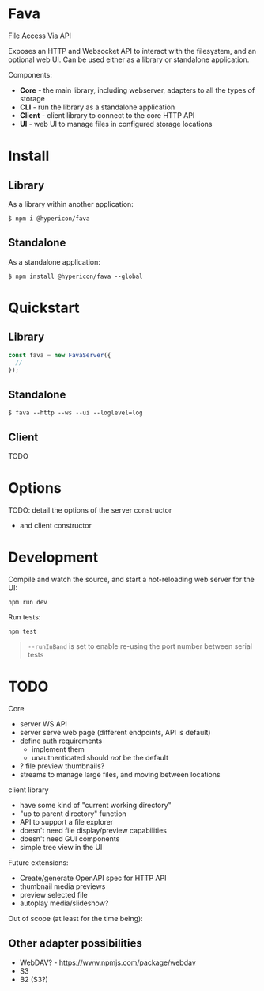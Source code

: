
# Fava

File Access Via API

Exposes an HTTP and Websocket API to interact with the filesystem, and an optional web UI. Can be used either as a library or standalone application.

Components:

- **Core** - the main library, including webserver, adapters to all the types of storage
- **CLI** - run the library as a standalone application
- **Client** - client library to connect to the core HTTP API
- **UI** - web UI to manage files in configured storage locations

# Install

## Library

As a library within another application:

```
$ npm i @hypericon/fava
```

## Standalone

As a standalone application:

```
$ npm install @hypericon/fava --global
```

# Quickstart

## Library

```typescript
const fava = new FavaServer({
  // 
});
```

## Standalone

```
$ fava --http --ws --ui --loglevel=log
```

## Client

TODO

# Options

TODO: detail the options of the server constructor
- and client constructor

# Development

Compile and watch the source, and start a hot-reloading web server for the UI:

`npm run dev`

Run tests:

`npm test`

> `--runInBand` is set to enable re-using the port number between serial tests

# TODO

Core

- server WS API
- server serve web page (different endpoints, API is default)
- define auth requirements
  - implement them
  - unauthenticated should *not* be the default
- ? file preview thumbnails?
- streams to manage large files, and moving between locations

client library

- have some kind of "current working directory"
- "up to parent directory" function
- API to support a file explorer
- doesn't need file display/preview capabilities
- doesn't need GUI components
- simple tree view in the UI

Future extensions:

- Create/generate OpenAPI spec for HTTP API
- thumbnail media previews
- preview selected file
- autoplay media/slideshow?

Out of scope (at least for the time being):



## Other adapter possibilities

- WebDAV? - https://www.npmjs.com/package/webdav
- S3
- B2 (S3?)
